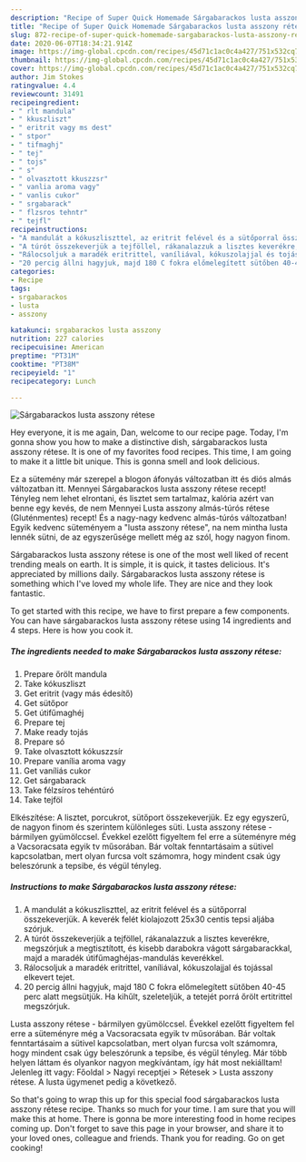 ```yaml
---
description: "Recipe of Super Quick Homemade Sárgabarackos lusta asszony rétese"
title: "Recipe of Super Quick Homemade Sárgabarackos lusta asszony rétese"
slug: 872-recipe-of-super-quick-homemade-sargabarackos-lusta-asszony-retese
date: 2020-06-07T18:34:21.914Z
image: https://img-global.cpcdn.com/recipes/45d71c1ac0c4a427/751x532cq70/sargabarackos-lusta-asszony-retese-recept-foto.jpg
thumbnail: https://img-global.cpcdn.com/recipes/45d71c1ac0c4a427/751x532cq70/sargabarackos-lusta-asszony-retese-recept-foto.jpg
cover: https://img-global.cpcdn.com/recipes/45d71c1ac0c4a427/751x532cq70/sargabarackos-lusta-asszony-retese-recept-foto.jpg
author: Jim Stokes
ratingvalue: 4.4
reviewcount: 31491
recipeingredient:
- " rlt mandula"
- " kkuszliszt"
- " eritrit vagy ms dest"
- " stpor"
- " tifmaghj"
- " tej"
- " tojs"
- " s"
- " olvasztott kkuszzsr"
- " vanlia aroma vagy"
- " vanlis cukor"
- " srgabarack"
- " flzsros tehntr"
- " tejfl"
recipeinstructions:
- "A mandulát a kókuszliszttel, az eritrit felével és a sütőporral összekeverjük. A keverék felét kiolajozott 25x30 centis tepsi aljába szórjuk."
- "A túrót összekeverjük a tejföllel, rákanalazzuk a lisztes keverékre, megszórjuk a megtisztított, és kisebb darabokra vágott sárgabarackkal, majd a maradék útifűmaghéjas-mandulás keverékkel."
- "Rálocsoljuk a maradék eritrittel, vaníliával, kókuszolajjal és tojással elkevert tejet."
- "20 percig állni hagyjuk, majd 180 C fokra előmelegített sütőben 40-45 perc alatt megsütjük. Ha kihűlt, szeleteljük, a tetejét porrá őrölt ertitrittel megszórjuk."
categories:
- Recipe
tags:
- srgabarackos
- lusta
- asszony

katakunci: srgabarackos lusta asszony 
nutrition: 227 calories
recipecuisine: American
preptime: "PT31M"
cooktime: "PT38M"
recipeyield: "1"
recipecategory: Lunch

---
```



![Sárgabarackos lusta asszony rétese](https://img-global.cpcdn.com/recipes/45d71c1ac0c4a427/751x532cq70/sargabarackos-lusta-asszony-retese-recept-foto.jpg)

Hey everyone, it is me again, Dan, welcome to our recipe page. Today, I'm gonna show you how to make a distinctive dish, sárgabarackos lusta asszony rétese. It is one of my favorites food recipes. This time, I am going to make it a little bit unique. This is gonna smell and look delicious.

Ez a sütemény már szerepel a blogon áfonyás változatban itt és diós almás változatban itt. Mennyei Sárgabarackos lusta asszony rétese recept! Tényleg nem lehet elrontani, és lisztet sem tartalmaz, kalória azért van benne egy kevés, de nem Mennyei Lusta asszony almás-túrós rétese (Gluténmentes) recept! És a nagy-nagy kedvenc almás-túrós változatban! Egyik kedvenc süteményem a &#34;lusta asszony rétese&#34;, na nem mintha lusta lennék sütni, de az egyszerűsége mellett még az szól, hogy nagyon finom.

Sárgabarackos lusta asszony rétese is one of the most well liked of recent trending meals on earth. It is simple, it is quick, it tastes delicious. It's appreciated by millions daily. Sárgabarackos lusta asszony rétese is something which I've loved my whole life. They are nice and they look fantastic.


To get started with this recipe, we have to first prepare a few components. You can have sárgabarackos lusta asszony rétese using 14 ingredients and 4 steps. Here is how you cook it.

<!--inarticleads1-->

##### The ingredients needed to make Sárgabarackos lusta asszony rétese:

1. Prepare  őrölt mandula
1. Take  kókuszliszt
1. Get  eritrit (vagy más édesítő)
1. Get  sütőpor
1. Get  útifűmaghéj
1. Prepare  tej
1. Make ready  tojás
1. Prepare  só
1. Take  olvasztott kókuszzsír
1. Prepare  vanília aroma vagy
1. Get  vaníliás cukor
1. Get  sárgabarack
1. Take  félzsíros tehéntúró
1. Take  tejföl


Elkészítése: A lisztet, porcukrot, sütőport összekeverjük. Ez egy egyszerű, de nagyon finom és szerintem különleges süti. Lusta asszony rétese - bármilyen gyümölccsel. Évekkel ezelőtt figyeltem fel erre a süteményre még a Vacsoracsata egyik tv műsorában. Bár voltak fenntartásaim a sütivel kapcsolatban, mert olyan furcsa volt számomra, hogy mindent csak úgy beleszórunk a tepsibe, és végül tényleg. 

<!--inarticleads2-->

##### Instructions to make Sárgabarackos lusta asszony rétese:

1. A mandulát a kókuszliszttel, az eritrit felével és a sütőporral összekeverjük. A keverék felét kiolajozott 25x30 centis tepsi aljába szórjuk.
1. A túrót összekeverjük a tejföllel, rákanalazzuk a lisztes keverékre, megszórjuk a megtisztított, és kisebb darabokra vágott sárgabarackkal, majd a maradék útifűmaghéjas-mandulás keverékkel.
1. Rálocsoljuk a maradék eritrittel, vaníliával, kókuszolajjal és tojással elkevert tejet.
1. 20 percig állni hagyjuk, majd 180 C fokra előmelegített sütőben 40-45 perc alatt megsütjük. Ha kihűlt, szeleteljük, a tetejét porrá őrölt ertitrittel megszórjuk.


Lusta asszony rétese - bármilyen gyümölccsel. Évekkel ezelőtt figyeltem fel erre a süteményre még a Vacsoracsata egyik tv műsorában. Bár voltak fenntartásaim a sütivel kapcsolatban, mert olyan furcsa volt számomra, hogy mindent csak úgy beleszórunk a tepsibe, és végül tényleg. Már több helyen láttam és olyankor nagyon megkívántam, így hát most nekiálltam! Jelenleg itt vagy: Főoldal &gt; Nagyi receptjei &gt; Rétesek &gt; Lusta asszony rétese. A lusta ügymenet pedig a következő. 

So that's going to wrap this up for this special food sárgabarackos lusta asszony rétese recipe. Thanks so much for your time. I am sure that you will make this at home. There is gonna be more interesting food in home recipes coming up. Don't forget to save this page in your browser, and share it to your loved ones, colleague and friends. Thank you for reading. Go on get cooking!
